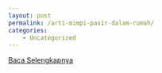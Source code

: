 ```yaml
---
layout: post
permalink: /arti-mimpi-pasir-dalam-rumah/
categories:
    - Uncategorized
---
```


[Baca Selengkapnya](/09)